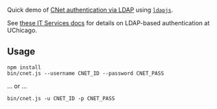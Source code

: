 Quick demo of [CNet authentication via LDAP](http://answers.uchicago.edu/page.php?id=16242) using [`ldapjs`](http://ldapjs.org/client.html).

See [these IT Services docs](https://answers.uchicago.edu/search.php?q=ldap+authentication) for details on LDAP-based authentication at UChicago.


## Usage

    npm install
    bin/cnet.js --username CNET_ID --password CNET_PASS

... or ...

    bin/cnet.js -u CNET_ID -p CNET_PASS
